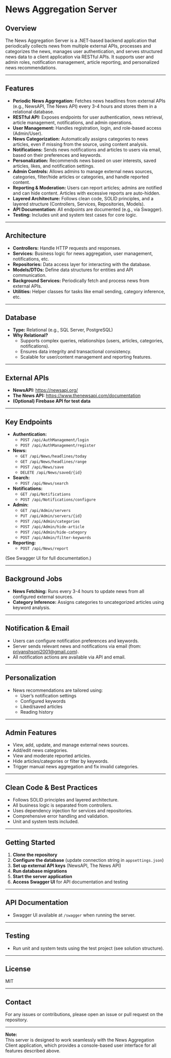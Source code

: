 # News Aggregation Server

## Overview

The News Aggregation Server is a .NET-based backend application that periodically collects news from multiple external APIs, processes and categorizes the news, manages user authentication, and serves structured news data to a client application via RESTful APIs. It supports user and admin roles, notification management, article reporting, and personalized news recommendations.

---

## Features

- **Periodic News Aggregation:** Fetches news headlines from external APIs (e.g., NewsAPI, The News API) every 3-4 hours and stores them in a relational database.
- **RESTful API:** Exposes endpoints for user authentication, news retrieval, article management, notifications, and admin operations.
- **User Management:** Handles registration, login, and role-based access (Admin/User).
- **News Categorization:** Automatically assigns categories to news articles, even if missing from the source, using content analysis.
- **Notifications:** Sends news notifications and articles to users via email, based on their preferences and keywords.
- **Personalization:** Recommends news based on user interests, saved articles, likes, and notification settings.
- **Admin Controls:** Allows admins to manage external news sources, categories, filter/hide articles or categories, and handle reported content.
- **Reporting & Moderation:** Users can report articles; admins are notified and can hide content. Articles with excessive reports are auto-hidden.
- **Layered Architecture:** Follows clean code, SOLID principles, and a layered structure (Controllers, Services, Repositories, Models).
- **API Documentation:** All endpoints are documented (e.g., via Swagger).
- **Testing:** Includes unit and system test cases for core logic.

---

## Architecture

- **Controllers:** Handle HTTP requests and responses.
- **Services:** Business logic for news aggregation, user management, notifications, etc.
- **Repositories:** Data access layer for interacting with the database.
- **Models/DTOs:** Define data structures for entities and API communication.
- **Background Services:** Periodically fetch and process news from external APIs.
- **Utilities:** Helper classes for tasks like email sending, category inference, etc.

---

## Database

- **Type:** Relational (e.g., SQL Server, PostgreSQL)
- **Why Relational?**  
  - Supports complex queries, relationships (users, articles, categories, notifications).
  - Ensures data integrity and transactional consistency.
  - Scalable for user/content management and reporting features.

---

## External APIs

- **NewsAPI:** https://newsapi.org/
- **The News API:** https://www.thenewsapi.com/documentation
- **(Optional) Firebase API for test data**

---

## Key Endpoints

- **Authentication:**  
  - `POST /api/AuthManagement/login`  
  - `POST /api/AuthManagement/register`
- **News:**  
  - `GET /api/News/headlines/today`  
  - `GET /api/News/headlines/range`  
  - `POST /api/News/save`  
  - `DELETE /api/News/saved/{id}`
- **Search:**  
  - `POST /api/News/search`
- **Notifications:**  
  - `GET /api/Notifications`  
  - `POST /api/Notifications/configure`
- **Admin:**  
  - `GET /api/Admin/servers`  
  - `PUT /api/Admin/servers/{id}`  
  - `POST /api/Admin/categories`  
  - `POST /api/Admin/hide-article`  
  - `POST /api/Admin/hide-category`  
  - `POST /api/Admin/filter-keywords`
- **Reporting:**  
  - `POST /api/News/report`

(See Swagger UI for full documentation.)

---

## Background Jobs

- **News Fetching:** Runs every 3-4 hours to update news from all configured external sources.
- **Category Inference:** Assigns categories to uncategorized articles using keyword analysis.

---

## Notification & Email

- Users can configure notification preferences and keywords.
- Server sends relevant news and notifications via email (from: priyanshsoni2001@gmail.com).
- All notification actions are available via API and email.

---

## Personalization

- News recommendations are tailored using:
  - User’s notification settings
  - Configured keywords
  - Liked/saved articles
  - Reading history

---

## Admin Features

- View, add, update, and manage external news sources.
- Add/edit news categories.
- View and moderate reported articles.
- Hide articles/categories or filter by keywords.
- Trigger manual news aggregation and fix invalid categories.

---

## Clean Code & Best Practices

- Follows SOLID principles and layered architecture.
- All business logic is separated from controllers.
- Uses dependency injection for services and repositories.
- Comprehensive error handling and validation.
- Unit and system tests included.

---

## Getting Started

1. **Clone the repository**
2. **Configure the database** (update connection string in `appsettings.json`)
3. **Set up external API keys** (NewsAPI, The News API)
4. **Run database migrations**
5. **Start the server application**
6. **Access Swagger UI** for API documentation and testing

---

## API Documentation

- Swagger UI available at `/swagger` when running the server.

---

## Testing

- Run unit and system tests using the test project (see solution structure).

---

## License

MIT

---

## Contact

For any issues or contributions, please open an issue or pull request on the repository.

---

**Note:**  
This server is designed to work seamlessly with the News Aggregation Client application, which provides a console-based user interface for all features described above. 